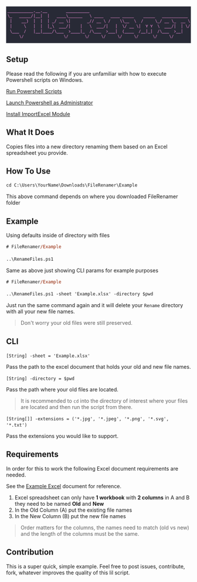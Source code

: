 ![File Renamer](./FileRenamer.png)

## Setup

Please read the following if you are unfamiliar with how to execute Powershell scripts on Windows.

[Run Powershell Scripts](https://adamtheautomator.com/run-powershell-script/)

[Launch Powershell as Administrator](https://adamtheautomator.com/powershell-run-as-administrator/)

[Install ImportExcel Module](https://github.com/dfinke/ImportExcel#installation)

## What It Does

Copies files into a new directory renaming them based on an Excel spreadsheet you provide.

## How To Use

```ps
cd C:\Users\YourName\Downloads\FileRenamer\Example
```

This above command depends on where you downloaded FileRenamer folder

## Example

Using defaults inside of directory with files

```ps
# FileRenamer/Example

..\RenameFiles.ps1
```

Same as above just showing CLI params for example purposes

```ps
# FileRenamer/Example

..\RenameFiles.ps1 -sheet 'Example.xlsx' -directory $pwd
```

Just run the same command again and it will delete your `Rename` directory with all your new file names.

> Don't worry your old files were still preserved.

## CLI

`[String] -sheet = 'Example.xlsx'`

Pass the path to the excel document that holds your old and new file names.

`[String] -directory = $pwd`

Pass the path where your old files are located.

> It is recommended to `cd` into the directory of interest where your files are located and then run the script from there.

`[String[]] -extensions = ('*.jpg', '*.jpeg', '*.png', '*.svg', '*.txt')`

Pass the extensions you would like to support.

## Requirements

In order for this to work the following Excel document requirements are needed.

See the [Example Excel](./Example/Example.xlsx) document for reference.

  1. Excel spreadsheet can only have **1 workbook** with **2 columns** in A and B they need to be named **Old** and **New**
  2. In the Old Column (A) put the existing file names
  3. In the New Column (B) put the new file names

> Order matters for the columns, the names need to match (old vs new) and the length of the columns must be the same.

## Contribution

This is a super quick, simple example. Feel free to post issues, contribute, fork, whatever improves the quality of this lil script.
